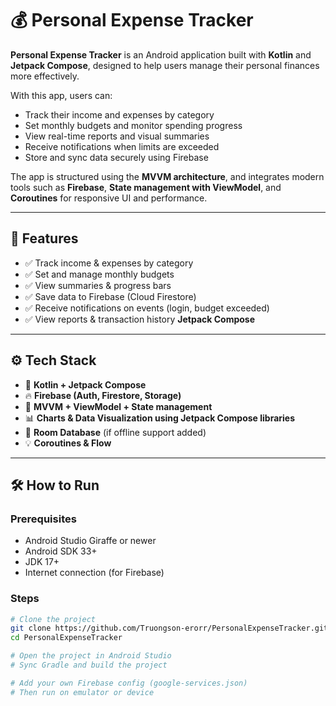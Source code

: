 # 💰 Personal Expense Tracker

**Personal Expense Tracker** is an Android application built with **Kotlin** and **Jetpack Compose**, designed to help users manage their personal finances more effectively.

With this app, users can:

- Track their income and expenses by category
- Set monthly budgets and monitor spending progress
- View real-time reports and visual summaries
- Receive notifications when limits are exceeded
- Store and sync data securely using Firebase

The app is structured using the **MVVM architecture**, and integrates modern tools such as **Firebase**, **State management with ViewModel**, and **Coroutines** for responsive UI and performance.

---

## 📱 Features

- ✅ Track income & expenses by category
- ✅ Set and manage monthly budgets
- ✅ View summaries & progress bars
- ✅ Save data to Firebase (Cloud Firestore)
- ✅ Receive notifications on events (login, budget exceeded)
- ✅ View reports & transaction history
**Jetpack Compose**

---

## ⚙️ Tech Stack

- 🧠 **Kotlin + Jetpack Compose**
- 🔥 **Firebase (Auth, Firestore, Storage)**
- 🧭 **MVVM + ViewModel + State management**
- 📊 **Charts & Data Visualization using Jetpack Compose libraries**
- 💾 **Room Database** (if offline support added)
- 💡 **Coroutines & Flow**

---

## 🛠️ How to Run

### Prerequisites
- Android Studio Giraffe or newer
- Android SDK 33+
- JDK 17+
- Internet connection (for Firebase)

### Steps

```bash
# Clone the project
git clone https://github.com/Truongson-erorr/PersonalExpenseTracker.git
cd PersonalExpenseTracker

# Open the project in Android Studio
# Sync Gradle and build the project

# Add your own Firebase config (google-services.json)
# Then run on emulator or device
